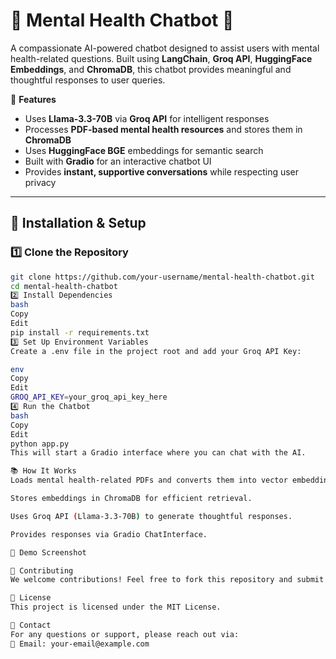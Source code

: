 # 🧠 Mental Health Chatbot 🤖  

A compassionate AI-powered chatbot designed to assist users with mental health-related questions. Built using **LangChain**, **Groq API**, **HuggingFace Embeddings**, and **ChromaDB**, this chatbot provides meaningful and thoughtful responses to user queries.  

🚀 **Features**  
- Uses **Llama-3.3-70B** via **Groq API** for intelligent responses  
- Processes **PDF-based mental health resources** and stores them in **ChromaDB**  
- Uses **HuggingFace BGE** embeddings for semantic search  
- Built with **Gradio** for an interactive chatbot UI  
- Provides **instant, supportive conversations** while respecting user privacy  

---

## 🔧 Installation & Setup  

### 1️⃣ Clone the Repository  
```bash
git clone https://github.com/your-username/mental-health-chatbot.git
cd mental-health-chatbot
2️⃣ Install Dependencies
bash
Copy
Edit
pip install -r requirements.txt
3️⃣ Set Up Environment Variables
Create a .env file in the project root and add your Groq API Key:

env
Copy
Edit
GROQ_API_KEY=your_groq_api_key_here
4️⃣ Run the Chatbot
bash
Copy
Edit
python app.py
This will start a Gradio interface where you can chat with the AI.

📚 How It Works
Loads mental health-related PDFs and converts them into vector embeddings.

Stores embeddings in ChromaDB for efficient retrieval.

Uses Groq API (Llama-3.3-70B) to generate thoughtful responses.

Provides responses via Gradio ChatInterface.

📸 Demo Screenshot

🤝 Contributing
We welcome contributions! Feel free to fork this repository and submit a pull request.

📜 License
This project is licensed under the MIT License.

💌 Contact
For any questions or support, please reach out via:
📧 Email: your-email@example.com
